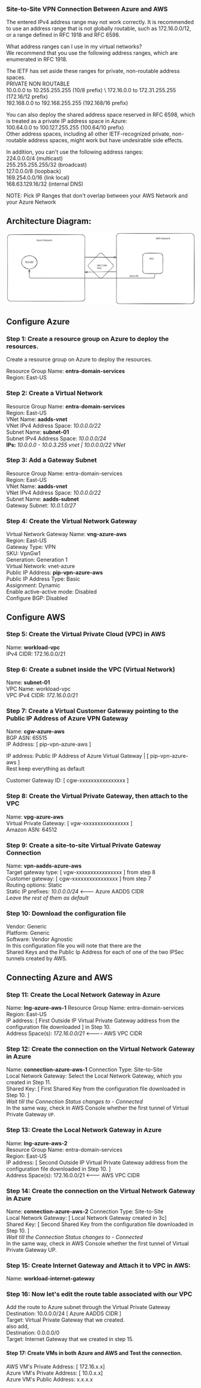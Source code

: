 ### Site-to-Site VPN Connection Between Azure and AWS

The entered IPv4 address range may not work correctly. It is recommended to use an address range that is not globally routable,
such as 172.16.0.0/12, or a range defined in RFC 1918 and RFC 6598.

What address ranges can I use in my virtual networks? \
We recommend that you use the following address ranges, which are enumerated in RFC 1918.

The IETF has set aside these ranges for private, non-routable address spaces. \
PRIVATE NON ROUTABLE \
10.0.0.0 to 10.255.255.255 (10/8 prefix) \ 
172.16.0.0 to 172.31.255.255 (172.16/12 prefix) \
192.168.0.0 to 192.168.255.255 (192.168/16 prefix)

You can also deploy the shared address space reserved in RFC 6598, which is treated as a private IP address space in Azure: \
100.64.0.0 to 100.127.255.255 (100.64/10 prefix) \
Other address spaces, including all other IETF-recognized private, non-routable address spaces, might work but have undesirable side effects.

In addition, you can't use the following address ranges: \
224.0.0.0/4 (multicast) \
255.255.255.255/32 (broadcast) \
127.0.0.0/8 (loopback) \
169.254.0.0/16 (link local) \
168.63.129.16/32 (internal DNS)

NOTE: Pick IP Ranges that don't overlap between your AWS Network and your Azure Network

## Architecture Diagram:
![Architecture Diagram](entra-id-site-2-site-vpn.svg)

## Configure Azure
### Step 1: Create a resource group on Azure to deploy the resources.
Create a resource group on Azure to deploy the resources.

Resource Group Name: **entra-domain-services** \
Region: East-US

### Step 2: Create a Virtual Network
Resource Group Name: **entra-domain-services** \
Region: East-US \
VNet Name: **aadds-vnet** \
VNet IPv4 Address Space: _10.0.0.0/22_ \
Subnet Name: **subnet-01** \
Subnet IPv4 Address Space: _10.0.0.0/24_ \
**IPs:** _10.0.0.0 - 10.0.3.255 vnet | 10.0.0.0/22 VNet_

### Step 3: Add a Gateway Subnet
Resource Group Name: entra-domain-services \
Region: East-US \
VNet Name: **aadds-vnet** \
VNet IPv4 Address Space: _10.0.0.0/22_ \
Subnet Name: **aadds-subnet** \
Gateway Subnet: _10.0.1.0/27_


### Step 4: Create the Virtual Network Gateway
Virtual Network Gateway Name: **vng-azure-aws** \
Region: East-US \
Gateway Type: VPN \
SKU: VpnGw1 \
Generation: Generation 1 \
Virtual Network: vnet-azure \
Public IP Address: **pip-vpn-azure-aws** \
Public IP Address Type: Basic \
Assignment: Dynamic \
Enable active-active mode: Disabled \
Configure BGP: Disabled


## Configure AWS
### Step 5: Create the Virtual Private Cloud (VPC) in AWS

Name: **workload-vpc** \
IPv4 CIDR: 172.16.0.0/21

### Step 6: Create a subnet inside the VPC (Virtual Network)

Name: **subnet-01** \
VPC Name: workload-vpc \
VPC IPv4 CIDR: _172.16.0.0/21_


### Step 7: Create a Virtual Customer Gateway pointing to the Public IP Address of Azure VPN Gateway

Name: **cgw-azure-aws** \
BGP ASN: 65515 \
IP Address: [ pip-vpn-azure-aws ] 

IP address: Public IP Address of Azure Virtual Gateway | [ pip-vpn-azure-aws ] \
Rest keep everything as default

Customer Gateway ID: [ cgw-xxxxxxxxxxxxxxxx ]


### Step 8: Create the Virtual Private Gateway, then attach to the VPC

Name: **vpg-azure-aws** \
Virtual Private Gateway: [ vgw-xxxxxxxxxxxxxxxx ] \
Amazon ASN: 64512

### Step 9: Create a site-to-site Virtual Private Gateway Connection
Name: **vpn-aadds-azure-aws** \
Target gateway type: [ vgw-xxxxxxxxxxxxxxxx ] from step 8\
Customer gateway: [ cgw-xxxxxxxxxxxxxxxx ] from step 7\
Routing options: Static \
Static IP prefixes: _10.0.0.0/24_ <--- Azure AADDS CIDR \
_Leave the rest of them as default_


### Step 10: Download the configuration file
Vendor: Generic \
Platform: Generic \
Software: Vendor Agnostic \
In this configuration file you will note that there are the \
Shared Keys and the Public Ip Address for each of one of the two IPSec tunnels created by AWS.

## Connecting Azure and AWS
### Step 11: Create the Local Network Gateway in Azure
Name: **lng-azure-aws-1**
Resource Group Name: entra-domain-services \
Region: East-US \
IP address: [ First Outside IP Virtual Private Gateway address from the configuration file downloaded ] in Step 10. \
Address Space(s): _172.16.0.0/21_ <---- AWS VPC CIDR


### Step 12: Create the connection on the Virtual Network Gateway in Azure
Name: **connection-azure-aws-1**
Connection Type: Site-to-Site \
Local Network Gateway: Select the Local Network Gateway, which you created in Step 11. \
Shared Key: [ First Shared Key from the configuration file downloaded in Step 10. ] \
_Wait till the Connection Status changes to - Connected_ \
In the same way, check in AWS Console whether the first tunnel of Virtual Private Gateway `UP`.

### Step 13: Create the Local Network Gateway in Azure
Name: **lng-azure-aws-2** \
Resource Group Name: entra-domain-services \
Region: East-US \
IP address: [ Second Outside IP Virtual Private Gateway address from the configuration file downloaded in Step 10. ] \
Address Space(s): 172.16.0.0/21 <--- AWS VPC CIDR

### Step 14: Create the connection on the Virtual Network Gateway in Azure
Name: **connection-azure-aws-2**
Connection Type: Site-to-Site \
Local Network Gateway: [ Local Network Gateway created in 3c] \
Shared Key: [ Second Shared Key from the configuration file downloaded in Step 10. ] \
_Wait till the Connection Status changes to - Connected_ \
In the same way, check in AWS Console whether the first tunnel of Virtual Private Gateway UP.

### Step 15: Create Internet Gateway and Attach it to VPC in AWS:
Name: **workload-internet-gateway**

### Step 16: Now let's edit the route table associated with our VPC
Add the route to Azure subnet through the Virtual Private Gateway \
Destination: 10.0.0.0/24 [ Azure AADDS CIDR ] \
Target: Virtual Private Gateway that we created. \
also add, \
Destination: 0.0.0.0/0 \
Target: Internet Gateway that we created in step 15.

#### Step 17: Create VMs in both Azure and AWS and Test the connection.
AWS VM's Private Address: [ 172.16.x.x] \
Azure VM's Private Address: [ 10.0.x.x] \
Azure VM's Public Address: x.x.x.x
